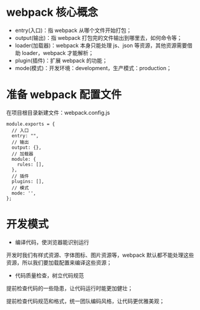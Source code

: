 # webpack 核心概念

- entry(入口)：指 webpack 从哪个文件开始打包；
- output(输出)：指 webpack 打包完的文件输出到哪里去，如何命令等；
- loader(加载器)：webpack 本身只能处理 js、json 等资源，其他资源需要借助 loader，webpack 才能解析；
- plugin(插件)：扩展 webpack 的功能；
- mode(模式)：开发环境：development，生产模式：production；

# 准备 webpack 配置文件

在项目根目录新建文件：webpack.config.js

```
module.exports = {
  // 入口
  entry: "",
  // 输出
  output: {},
  // 加载器
  module: {
    rules: [],
  },
  // 插件
  plugins: [],
  // 模式
  mode: '',
};
```

# 开发模式

- 编译代码，使浏览器能识别运行

开发时我们有样式资源、字体图标、图片资源等，webpack 默认都不能处理这些资源，所以我们要加载配置来编译这些资源；

- 代码质量检查，树立代码规范

提前检查代码的一些隐患，让代码运行时能更加健壮；

提前检查代码规范和格式，统一团队编码风格，让代码更优雅美观；
